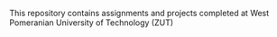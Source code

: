 This repository contains assignments and projects completed at West Pomeranian University of Technology (ZUT)
